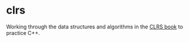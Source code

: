 # clrs

Working through the data structures and algorithms in the [CLRS
book](https://en.wikipedia.org/wiki/Introduction_to_Algorithms) to practice
C++.
